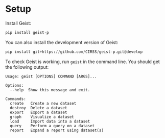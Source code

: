 # Setup

Install Geist:
```python
pip install geist-p
```

You can also install the development version of Geist:
```python
pip install git+https://github.com/CIRSS/geist-p.git@develop
```

To check Geist is working, run `geist` in the command line. You should get the following output:
```
Usage: geist [OPTIONS] COMMAND [ARGS]...

Options:
  --help  Show this message and exit.

Commands:
  create   Create a new dataset
  destroy  Delete a dataset
  export   Export a dataset
  graph    Visualize a dataset
  load     Import data into a dataset
  query    Perform a query on a dataset
  report   Expand a report using dataset(s)
```